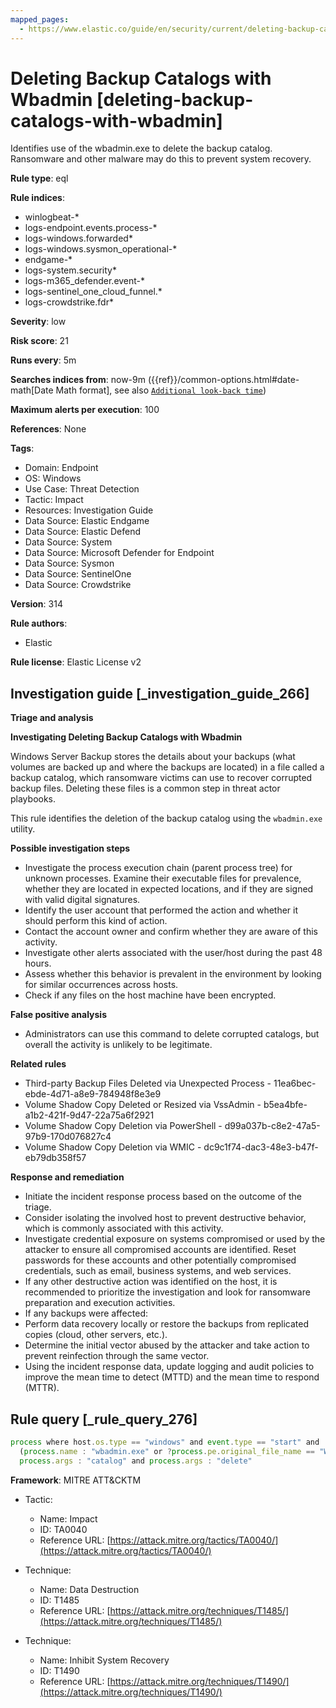```yaml
---
mapped_pages:
  - https://www.elastic.co/guide/en/security/current/deleting-backup-catalogs-with-wbadmin.html
---
```


# Deleting Backup Catalogs with Wbadmin [deleting-backup-catalogs-with-wbadmin]

Identifies use of the wbadmin.exe to delete the backup catalog. Ransomware and other malware may do this to prevent system recovery.

**Rule type**: eql

**Rule indices**:

* winlogbeat-*
* logs-endpoint.events.process-*
* logs-windows.forwarded*
* logs-windows.sysmon_operational-*
* endgame-*
* logs-system.security*
* logs-m365_defender.event-*
* logs-sentinel_one_cloud_funnel.*
* logs-crowdstrike.fdr*

**Severity**: low

**Risk score**: 21

**Runs every**: 5m

**Searches indices from**: now-9m ({{ref}}/common-options.html#date-math[Date Math format], see also [`Additional look-back time`](docs-content://solutions/security/detect-and-alert/create-detection-rule.md#rule-schedule))

**Maximum alerts per execution**: 100

**References**: None

**Tags**:

* Domain: Endpoint
* OS: Windows
* Use Case: Threat Detection
* Tactic: Impact
* Resources: Investigation Guide
* Data Source: Elastic Endgame
* Data Source: Elastic Defend
* Data Source: System
* Data Source: Microsoft Defender for Endpoint
* Data Source: Sysmon
* Data Source: SentinelOne
* Data Source: Crowdstrike

**Version**: 314

**Rule authors**:

* Elastic

**Rule license**: Elastic License v2

## Investigation guide [_investigation_guide_266]

**Triage and analysis**

**Investigating Deleting Backup Catalogs with Wbadmin**

Windows Server Backup stores the details about your backups (what volumes are backed up and where the backups are located) in a file called a backup catalog, which ransomware victims can use to recover corrupted backup files. Deleting these files is a common step in threat actor playbooks.

This rule identifies the deletion of the backup catalog using the `wbadmin.exe` utility.

**Possible investigation steps**

* Investigate the process execution chain (parent process tree) for unknown processes. Examine their executable files for prevalence, whether they are located in expected locations, and if they are signed with valid digital signatures.
* Identify the user account that performed the action and whether it should perform this kind of action.
* Contact the account owner and confirm whether they are aware of this activity.
* Investigate other alerts associated with the user/host during the past 48 hours.
* Assess whether this behavior is prevalent in the environment by looking for similar occurrences across hosts.
* Check if any files on the host machine have been encrypted.

**False positive analysis**

* Administrators can use this command to delete corrupted catalogs, but overall the activity is unlikely to be legitimate.

**Related rules**

* Third-party Backup Files Deleted via Unexpected Process - 11ea6bec-ebde-4d71-a8e9-784948f8e3e9
* Volume Shadow Copy Deleted or Resized via VssAdmin - b5ea4bfe-a1b2-421f-9d47-22a75a6f2921
* Volume Shadow Copy Deletion via PowerShell - d99a037b-c8e2-47a5-97b9-170d076827c4
* Volume Shadow Copy Deletion via WMIC - dc9c1f74-dac3-48e3-b47f-eb79db358f57

**Response and remediation**

* Initiate the incident response process based on the outcome of the triage.
* Consider isolating the involved host to prevent destructive behavior, which is commonly associated with this activity.
* Investigate credential exposure on systems compromised or used by the attacker to ensure all compromised accounts are identified. Reset passwords for these accounts and other potentially compromised credentials, such as email, business systems, and web services.
* If any other destructive action was identified on the host, it is recommended to prioritize the investigation and look for ransomware preparation and execution activities.
* If any backups were affected:
* Perform data recovery locally or restore the backups from replicated copies (cloud, other servers, etc.).
* Determine the initial vector abused by the attacker and take action to prevent reinfection through the same vector.
* Using the incident response data, update logging and audit policies to improve the mean time to detect (MTTD) and the mean time to respond (MTTR).


## Rule query [_rule_query_276]

```js
process where host.os.type == "windows" and event.type == "start" and
  (process.name : "wbadmin.exe" or ?process.pe.original_file_name == "WBADMIN.EXE") and
  process.args : "catalog" and process.args : "delete"
```

**Framework**: MITRE ATT&CKTM

* Tactic:

    * Name: Impact
    * ID: TA0040
    * Reference URL: [https://attack.mitre.org/tactics/TA0040/](https://attack.mitre.org/tactics/TA0040/)

* Technique:

    * Name: Data Destruction
    * ID: T1485
    * Reference URL: [https://attack.mitre.org/techniques/T1485/](https://attack.mitre.org/techniques/T1485/)

* Technique:

    * Name: Inhibit System Recovery
    * ID: T1490
    * Reference URL: [https://attack.mitre.org/techniques/T1490/](https://attack.mitre.org/techniques/T1490/)



